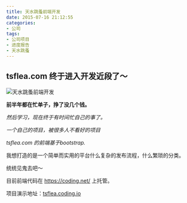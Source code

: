 ```yaml
---
title: 天水跳蚤前端开发
date: 2015-07-16 21:12:55
categories:
- 公司
tags:
- 公司项目
- 进度报告
- 天水跳蚤
---
```

## tsflea.com 终于进入开发近段了～
![天水跳蚤前端开发](http://source.free-e.net/leke_tsflea_bootstrap.gif "基于bootstrap")

**前半年都在忙单子，挣了没几个钱。**

*然后学习，现在终于有时间忙自己的事了。*

*一个自己的项目，被很多人不看好的项目*

*tsflea.com 的前端基于bootstrap.*


我想打造的是一个简单而实用的平台什么复杂的发布流程，什么繁琐的分类。

统统见鬼去吧～

目前前端代码在 https://coding.net/ 上托管。

项目演示地址：[tsflea.coding.io](http://tsflea.coding.io)
